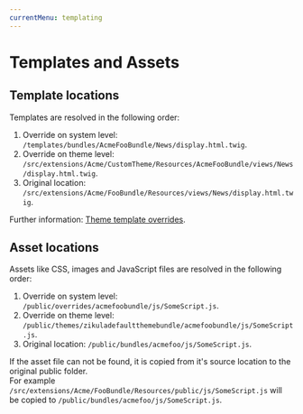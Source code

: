 ```yaml
---
currentMenu: templating
---
```

# Templates and Assets

## Template locations

Templates are resolved in the following order:

1. Override on system level: `/templates/bundles/AcmeFooBundle/News/display.html.twig`.
2. Override on theme level: `/src/extensions/Acme/CustomTheme/Resources/AcmeFooBundle/views/News/display.html.twig`.
3. Original location: `/src/extensions/Acme/FooBundle/Resources/views/News/display.html.twig`.

Further information: [Theme template overrides](../Themes/TemplateOverrides.md).

## Asset locations

Assets like CSS, images and JavaScript files are resolved in the following order:

1. Override on system level: `/public/overrides/acmefoobundle/js/SomeScript.js`.
2. Override on theme level: `/public/themes/zikuladefaultthemebundle/acmefoobundle/js/SomeScript.js`.
3. Original location: `/public/bundles/acmefoo/js/SomeScript.js`.

If the asset file can not be found, it is copied from it's source location to the original public folder.  
For example `/src/extensions/Acme/FooBundle/Resources/public/js/SomeScript.js` will be copied to `/public/bundles/acmefoo/js/SomeScript.js`.
